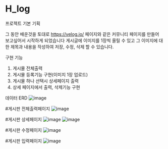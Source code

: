 # H_log

프로젝트 기본 기획

그 동안 배운것을 토대로 https://velog.io/ 페이지와 같은 커뮤니티 페이지를 만들어 보고싶어서 시작하게 되었습니다
게시글에 이미지를 1장씩 올릴 수 있고 그 이미지에 대한 제목과 내용을 작성하여 저장, 수정, 삭제 할 수 있습니다.




구현 기능 
1. 게시물 전체출력
2. 게시물 등록기능 구현(이미지 1장 업로드)
3. 게시물 하나 선택시 상세페이지 출력
4. 상세 페이지에서 출력, 삭제기능 구현

데이터 ERD
![image](https://user-images.githubusercontent.com/112999677/209281110-226b6380-f967-4299-b096-5e06d76b5f24.png)




#게시판 전체출력페이지
![image](https://user-images.githubusercontent.com/112999677/209294429-db097c39-7a58-4b58-bb50-e0eb6214b448.png)



#게시판 상세페이지
![image](https://user-images.githubusercontent.com/112999677/209294699-4cb34c24-842f-431c-ab97-cbb2698eb581.png)
![image](https://user-images.githubusercontent.com/112999677/209294756-77622b46-9671-4570-9b25-6a30db88e4d1.png)



#게시판 수정페이지
![image](https://user-images.githubusercontent.com/112999677/209294883-49c73116-3e82-4143-9eb3-39408d790a24.png)



#게시판 입력페이지
![image](https://user-images.githubusercontent.com/112999677/209295148-8ab22916-bfc5-4ce9-b6eb-219fa88efc7f.png)
